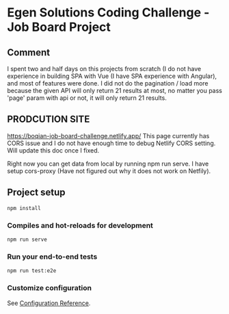 # Egen Solutions Coding Challenge - Job Board Project

## Comment
I spent two and half days on this projects from scratch (I do not have experience in building SPA with Vue (I have SPA experience with Angular), and most of features were done. I did not do the pagination / load more because the given API will only return 21 results at most, no matter you pass 'page' param with api or not, it will only return 21 results.

## PRODCUTION SITE
https://boqian-job-board-challenge.netlify.app/
This page currently has CORS issue and I do not have enough time to debug Netlify CORS setting. Will update this doc once I fixed.

Right now you can get data from local by running npm run serve. I have setup cors-proxy (Have not figured out why  it does not work on Netfily).

## Project setup
```
npm install
```

### Compiles and hot-reloads for development
```
npm run serve
```

### Run your end-to-end tests
```
npm run test:e2e
```

### Customize configuration
See [Configuration Reference](https://cli.vuejs.org/config/).
